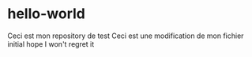 # hello-world
Ceci est mon repository de test
Ceci est une modification de mon fichier initial
hope I won't regret it
